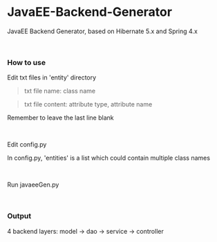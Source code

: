 # JavaEE-Backend-Generator
JavaEE Backend Generator, based on Hibernate 5.x and Spring 4.x

<br/>

### How to use

Edit txt files in 'entity' directory

> txt file name: class name

> txt file content: attribute type, attribute name

Remember to leave the last line blank

<br/>

Edit config.py

In config.py, 'entities' is a list which could contain multiple class names

<br/>

Run javaeeGen.py

<br/>

### Output

4 backend layers: model -> dao -> service -> controller